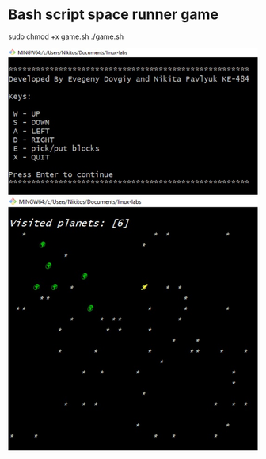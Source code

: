 # Bash script space runner game

sudo chmod +x game.sh
./game.sh

![menu](https://raw.githubusercontent.com/pianorockcover/linux-8/master/1.jpg)
![game](https://raw.githubusercontent.com/pianorockcover/linux-8/master/2.jpg)
